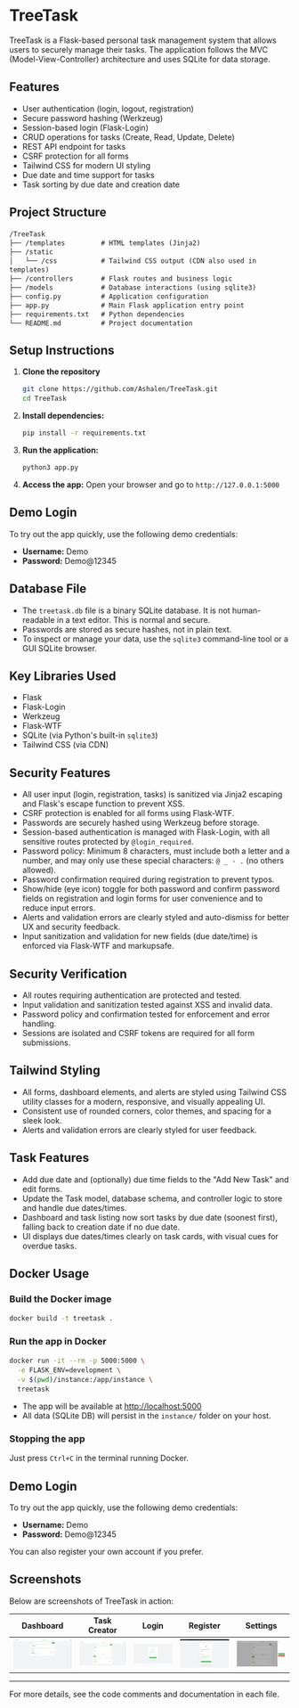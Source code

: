# TreeTask

TreeTask is a Flask-based personal task management system that allows users to securely manage their tasks. The application follows the MVC (Model-View-Controller) architecture and uses SQLite for data storage.

## Features
- User authentication (login, logout, registration)
- Secure password hashing (Werkzeug)
- Session-based login (Flask-Login)
- CRUD operations for tasks (Create, Read, Update, Delete)
- REST API endpoint for tasks
- CSRF protection for all forms
- Tailwind CSS for modern UI styling
- Due date and time support for tasks
- Task sorting by due date and creation date

## Project Structure
```
/TreeTask
├── /templates         # HTML templates (Jinja2)
├── /static
│   └── /css           # Tailwind CSS output (CDN also used in templates)
├── /controllers       # Flask routes and business logic
├── /models            # Database interactions (using sqlite3)
├── config.py          # Application configuration
├── app.py             # Main Flask application entry point
├── requirements.txt   # Python dependencies
└── README.md          # Project documentation
```

## Setup Instructions
1. **Clone the repository**
   ```bash
   git clone https://github.com/Ashalen/TreeTask.git
   cd TreeTask
   ```
2. **Install dependencies:**
   ```bash
   pip install -r requirements.txt
   ```
3. **Run the application:**
   ```bash
   python3 app.py
   ```
4. **Access the app:**
   Open your browser and go to `http://127.0.0.1:5000`

## Demo Login

To try out the app quickly, use the following demo credentials:

- **Username:** Demo
- **Password:** Demo@12345

## Database File
- The `treetask.db` file is a binary SQLite database. It is not human-readable in a text editor. This is normal and secure.
- Passwords are stored as secure hashes, not in plain text.
- To inspect or manage your data, use the `sqlite3` command-line tool or a GUI SQLite browser.

## Key Libraries Used
- Flask
- Flask-Login
- Werkzeug
- Flask-WTF
- SQLite (via Python's built-in `sqlite3`)
- Tailwind CSS (via CDN)

## Security Features
- All user input (login, registration, tasks) is sanitized via Jinja2 escaping and Flask's escape function to prevent XSS.
- CSRF protection is enabled for all forms using Flask-WTF.
- Passwords are securely hashed using Werkzeug before storage.
- Session-based authentication is managed with Flask-Login, with all sensitive routes protected by `@login_required`.
- Password policy: Minimum 8 characters, must include both a letter and a number, and may only use these special characters: `@ _ - .` (no others allowed).
- Password confirmation required during registration to prevent typos.
- Show/hide (eye icon) toggle for both password and confirm password fields on registration and login forms for user convenience and to reduce input errors.
- Alerts and validation errors are clearly styled and auto-dismiss for better UX and security feedback.
- Input sanitization and validation for new fields (due date/time) is enforced via Flask-WTF and markupsafe.

## Security Verification
- All routes requiring authentication are protected and tested.
- Input validation and sanitization tested against XSS and invalid data.
- Password policy and confirmation tested for enforcement and error handling.
- Sessions are isolated and CSRF tokens are required for all form submissions.

## Tailwind Styling
- All forms, dashboard elements, and alerts are styled using Tailwind CSS utility classes for a modern, responsive, and visually appealing UI.
- Consistent use of rounded corners, color themes, and spacing for a sleek look.
- Alerts and validation errors are clearly styled for user feedback.

## Task Features
- Add due date and (optionally) due time fields to the "Add New Task" and edit forms.
- Update the Task model, database schema, and controller logic to store and handle due dates/times.
- Dashboard and task listing now sort tasks by due date (soonest first), falling back to creation date if no due date.
- UI displays due dates/times clearly on task cards, with visual cues for overdue tasks.

## Docker Usage

### Build the Docker image
```bash
docker build -t treetask .
```

### Run the app in Docker
```bash
docker run -it --rm -p 5000:5000 \
  -e FLASK_ENV=development \
  -v $(pwd)/instance:/app/instance \
  treetask
```

- The app will be available at [http://localhost:5000](http://localhost:5000)
- All data (SQLite DB) will persist in the `instance/` folder on your host.

### Stopping the app
Just press `Ctrl+C` in the terminal running Docker.

## Demo Login

To try out the app quickly, use the following demo credentials:

- **Username:** Demo
- **Password:** Demo@12345

You can also register your own account if you prefer.

## Screenshots

Below are screenshots of TreeTask in action:

| Dashboard | Task Creator | Login | Register | Settings |
|-----------|--------------|-------|----------|----------|
| ![Dashboard](screenshots/dashboard.png) | ![Task Creator](screenshots/task_creator.png) | ![Login](screenshots/login.png) | ![Register](screenshots/register.png) | ![Settings](screenshots/settings.png) |

---
For more details, see the code comments and documentation in each file.
